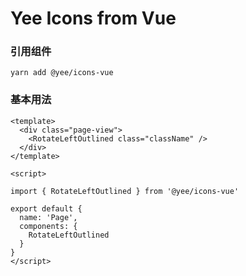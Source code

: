 # Yee Icons from Vue

### 引用组件

```shell
yarn add @yee/icons-vue
```

### 基本用法

```vue
<template>
  <div class="page-view">
    <RotateLeftOutlined class="className" />
  </div>
</template>

<script>

import { RotateLeftOutlined } from '@yee/icons-vue'

export default {
  name: 'Page',
  components: {
    RotateLeftOutlined
  }
}
</script>
```
